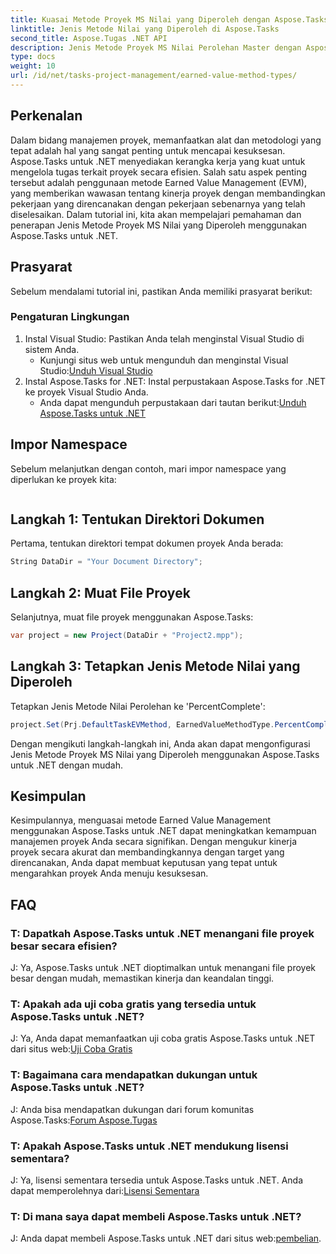 ```yaml
---
title: Kuasai Metode Proyek MS Nilai yang Diperoleh dengan Aspose.Tasks
linktitle: Jenis Metode Nilai yang Diperoleh di Aspose.Tasks
second_title: Aspose.Tugas .NET API
description: Jenis Metode Proyek MS Nilai Perolehan Master dengan Aspose.Tasks untuk .NET. Tingkatkan efisiensi manajemen proyek dengan mudah.
type: docs
weight: 10
url: /id/net/tasks-project-management/earned-value-method-types/
---
```

## Perkenalan
Dalam bidang manajemen proyek, memanfaatkan alat dan metodologi yang tepat adalah hal yang sangat penting untuk mencapai kesuksesan. Aspose.Tasks untuk .NET menyediakan kerangka kerja yang kuat untuk mengelola tugas terkait proyek secara efisien. Salah satu aspek penting tersebut adalah penggunaan metode Earned Value Management (EVM), yang memberikan wawasan tentang kinerja proyek dengan membandingkan pekerjaan yang direncanakan dengan pekerjaan sebenarnya yang telah diselesaikan. Dalam tutorial ini, kita akan mempelajari pemahaman dan penerapan Jenis Metode Proyek MS Nilai yang Diperoleh menggunakan Aspose.Tasks untuk .NET.
## Prasyarat
Sebelum mendalami tutorial ini, pastikan Anda memiliki prasyarat berikut:
### Pengaturan Lingkungan
1. Instal Visual Studio: Pastikan Anda telah menginstal Visual Studio di sistem Anda.
   -  Kunjungi situs web untuk mengunduh dan menginstal Visual Studio:[Unduh Visual Studio](https://visualstudio.microsoft.com/downloads/)
2. Instal Aspose.Tasks for .NET: Instal perpustakaan Aspose.Tasks for .NET ke proyek Visual Studio Anda.
   -  Anda dapat mengunduh perpustakaan dari tautan berikut:[Unduh Aspose.Tasks untuk .NET](https://releases.aspose.com/tasks/net/)

## Impor Namespace
Sebelum melanjutkan dengan contoh, mari impor namespace yang diperlukan ke proyek kita:
```csharp

```

## Langkah 1: Tentukan Direktori Dokumen
Pertama, tentukan direktori tempat dokumen proyek Anda berada:
```csharp
String DataDir = "Your Document Directory";
```
## Langkah 2: Muat File Proyek
Selanjutnya, muat file proyek menggunakan Aspose.Tasks:
```csharp
var project = new Project(DataDir + "Project2.mpp");
```
## Langkah 3: Tetapkan Jenis Metode Nilai yang Diperoleh
Tetapkan Jenis Metode Nilai Perolehan ke 'PercentComplete':
```csharp
project.Set(Prj.DefaultTaskEVMethod, EarnedValueMethodType.PercentComplete);
```
Dengan mengikuti langkah-langkah ini, Anda akan dapat mengonfigurasi Jenis Metode Proyek MS Nilai yang Diperoleh menggunakan Aspose.Tasks untuk .NET dengan mudah.

## Kesimpulan
Kesimpulannya, menguasai metode Earned Value Management menggunakan Aspose.Tasks untuk .NET dapat meningkatkan kemampuan manajemen proyek Anda secara signifikan. Dengan mengukur kinerja proyek secara akurat dan membandingkannya dengan target yang direncanakan, Anda dapat membuat keputusan yang tepat untuk mengarahkan proyek Anda menuju kesuksesan.
## FAQ
### T: Dapatkah Aspose.Tasks untuk .NET menangani file proyek besar secara efisien?
J: Ya, Aspose.Tasks untuk .NET dioptimalkan untuk menangani file proyek besar dengan mudah, memastikan kinerja dan keandalan tinggi.
### T: Apakah ada uji coba gratis yang tersedia untuk Aspose.Tasks untuk .NET?
J: Ya, Anda dapat memanfaatkan uji coba gratis Aspose.Tasks untuk .NET dari situs web:[Uji Coba Gratis](https://releases.aspose.com/)
### T: Bagaimana cara mendapatkan dukungan untuk Aspose.Tasks untuk .NET?
 J: Anda bisa mendapatkan dukungan dari forum komunitas Aspose.Tasks:[Forum Aspose.Tugas](https://forum.aspose.com/c/tasks/15)
### T: Apakah Aspose.Tasks untuk .NET mendukung lisensi sementara?
 J: Ya, lisensi sementara tersedia untuk Aspose.Tasks untuk .NET. Anda dapat memperolehnya dari:[Lisensi Sementara](https://purchase.aspose.com/temporary-license/)
### T: Di mana saya dapat membeli Aspose.Tasks untuk .NET?
 J: Anda dapat membeli Aspose.Tasks untuk .NET dari situs web:[pembelian](https://purchase.aspose.com/buy).